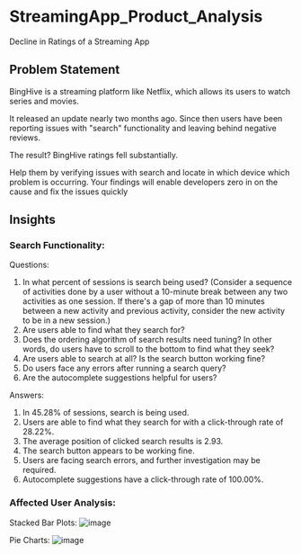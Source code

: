 # StreamingApp_Product_Analysis
Decline in Ratings of a Streaming App

## Problem Statement
BingHive is a streaming platform like Netflix, which allows its users to watch series and movies.

It released an update nearly two months ago. Since then users have been reporting issues with "search" functionality and leaving behind negative reviews.

The result? BingHive ratings fell substantially.

Help them by verifying issues with search and locate in which device which problem is occurring. Your findings will enable developers zero in on the cause and fix the issues quickly

## Insights

### Search Functionality:
Questions:
1. In what percent of sessions is search being used? (Consider a sequence of activities done by a user without a 10-minute break between any two activities as one
   session. If there's a gap of more than 10 minutes between a new activity and previous activity, consider the new activity to be in a new session.)
2. Are users able to find what they search for?
3. Does the ordering algorithm of search results need tuning? In other words, do users have to scroll to the bottom to find what they seek?
4. Are users able to search at all? Is the search button working fine?
5. Do users face any errors after running a search query?
6. Are the autocomplete suggestions helpful for users?

Answers:
1. In 45.28% of sessions, search is being used.
2. Users are able to find what they search for with a click-through rate of 28.22%.
3. The average position of clicked search results is 2.93.
4. The search button appears to be working fine.
5. Users are facing search errors, and further investigation may be required.
6. Autocomplete suggestions have a click-through rate of 100.00%.

### Affected User Analysis:
Stacked Bar Plots:
![image](https://github.com/Base-Karthik-S/StreamingApp_Product_Analysis/assets/140530609/24085819-d940-4ee4-90cc-e8f437efef45)

Pie Charts:
![image](https://github.com/Base-Karthik-S/StreamingApp_Product_Analysis/assets/140530609/1e78a4c6-bd10-4f4f-bdf4-6f797a600233)



